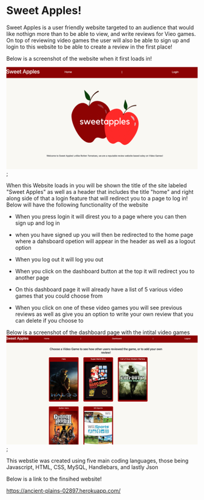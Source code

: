 # Sweet Apples!
Sweet Apples is a user friendly website targeted to an audience that would like nothign more than to be able to view, and write reviews for Vieo games. On top of reviewing video games the user will also be able to sign up and login to this website to be able to create a review in the first place!

Below is a screenshot of the website when it first loads in!

![websitefrontpage](sweetapples.png);

When this Website loads in you will be shown the title of the site labeled "Sweet Apples" as well as a header that includes the title "home" and right along side of that a login feature that will redirect you to a page to log in! Below will have the following functionality of the website

* When you press login it will direst you to a page where you can then sign up and log in

* when you have signed up you will then be redirected to the home page where a dahsboard opetion will appear in the header as well as a logout option

* When you log out it will log you out

* When you click on the dashboard button at the top it will redirect you to another page

* On this dashboard page it will already have a list of 5 various video games that you could choose from

* When you click on one of these video games you will see previous reviews as well as give you an option to write your own review that you can delete if you choose to

Below is a screenshot of the dashboard page with the intital video games
![websitefrontpage](dashboardscreen.png);


This webstie was created using five main coding languages, those being Javascript, HTML, CSS, MySQL, Handlebars, and lastly Json

Below is a link to the finsihed website!

https://ancient-plains-02897.herokuapp.com/